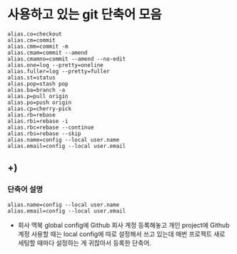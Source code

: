 # 사용하고 있는 git 단축어 모음
```git
alias.co=checkout
alias.cm=commit
alias.cmm=commit -m
alias.cmam=commit --amend
alias.cmamno=commit --amend --no-edit
alias.one=log --pretty=oneline
alias.fuller=log --pretty=fuller
alias.st=status
alias.pop=stash pop
alias.ba=branch -a
alias.p=pull origin
alias.po=push origin
alias.cp=cherry-pick
alias.rb=rebase
alias.rbi=rebase -i
alias.rbc=rebase --continue
alias.rbs=rebase --skip
alias.name=config --local user.name
alias.email=config --local user.email
```

## +)

### 단축어 설명
```git
alias.name=config --local user.name
alias.email=config --local user.email
```
- 회사 맥북 global config에 Github 회사 계정 등록해놓고
  개인 project에 Github 계정 사용할 때는 local config에 따로 설정해서 쓰고 있는데
  매번 프로젝트 새로 세팅할 때마다 설정하는 게 귀찮아서 등록한 단축어.
